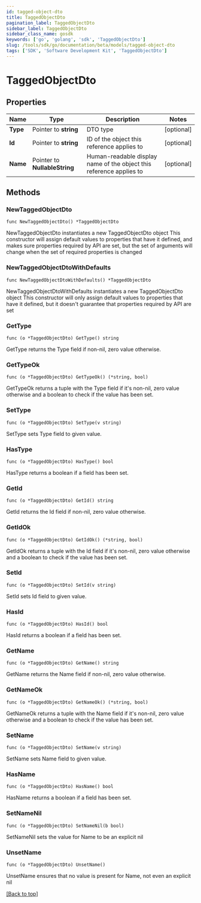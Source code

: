 ```yaml
---
id: tagged-object-dto
title: TaggedObjectDto
pagination_label: TaggedObjectDto
sidebar_label: TaggedObjectDto
sidebar_class_name: gosdk
keywords: ['go', 'golang', 'sdk', 'TaggedObjectDto'] 
slug: /tools/sdk/go/documentation/beta/models/tagged-object-dto
tags: ['SDK', 'Software Development Kit', 'TaggedObjectDto']
---
```


# TaggedObjectDto

## Properties

Name | Type | Description | Notes
------------ | ------------- | ------------- | -------------
**Type** | Pointer to **string** | DTO type | [optional] 
**Id** | Pointer to **string** | ID of the object this reference applies to | [optional] 
**Name** | Pointer to **NullableString** | Human-readable display name of the object this reference applies to | [optional] 

## Methods

### NewTaggedObjectDto

`func NewTaggedObjectDto() *TaggedObjectDto`

NewTaggedObjectDto instantiates a new TaggedObjectDto object
This constructor will assign default values to properties that have it defined,
and makes sure properties required by API are set, but the set of arguments
will change when the set of required properties is changed

### NewTaggedObjectDtoWithDefaults

`func NewTaggedObjectDtoWithDefaults() *TaggedObjectDto`

NewTaggedObjectDtoWithDefaults instantiates a new TaggedObjectDto object
This constructor will only assign default values to properties that have it defined,
but it doesn't guarantee that properties required by API are set

### GetType

`func (o *TaggedObjectDto) GetType() string`

GetType returns the Type field if non-nil, zero value otherwise.

### GetTypeOk

`func (o *TaggedObjectDto) GetTypeOk() (*string, bool)`

GetTypeOk returns a tuple with the Type field if it's non-nil, zero value otherwise
and a boolean to check if the value has been set.

### SetType

`func (o *TaggedObjectDto) SetType(v string)`

SetType sets Type field to given value.

### HasType

`func (o *TaggedObjectDto) HasType() bool`

HasType returns a boolean if a field has been set.

### GetId

`func (o *TaggedObjectDto) GetId() string`

GetId returns the Id field if non-nil, zero value otherwise.

### GetIdOk

`func (o *TaggedObjectDto) GetIdOk() (*string, bool)`

GetIdOk returns a tuple with the Id field if it's non-nil, zero value otherwise
and a boolean to check if the value has been set.

### SetId

`func (o *TaggedObjectDto) SetId(v string)`

SetId sets Id field to given value.

### HasId

`func (o *TaggedObjectDto) HasId() bool`

HasId returns a boolean if a field has been set.

### GetName

`func (o *TaggedObjectDto) GetName() string`

GetName returns the Name field if non-nil, zero value otherwise.

### GetNameOk

`func (o *TaggedObjectDto) GetNameOk() (*string, bool)`

GetNameOk returns a tuple with the Name field if it's non-nil, zero value otherwise
and a boolean to check if the value has been set.

### SetName

`func (o *TaggedObjectDto) SetName(v string)`

SetName sets Name field to given value.

### HasName

`func (o *TaggedObjectDto) HasName() bool`

HasName returns a boolean if a field has been set.

### SetNameNil

`func (o *TaggedObjectDto) SetNameNil(b bool)`

 SetNameNil sets the value for Name to be an explicit nil

### UnsetName
`func (o *TaggedObjectDto) UnsetName()`

UnsetName ensures that no value is present for Name, not even an explicit nil

[[Back to top]](#) 


